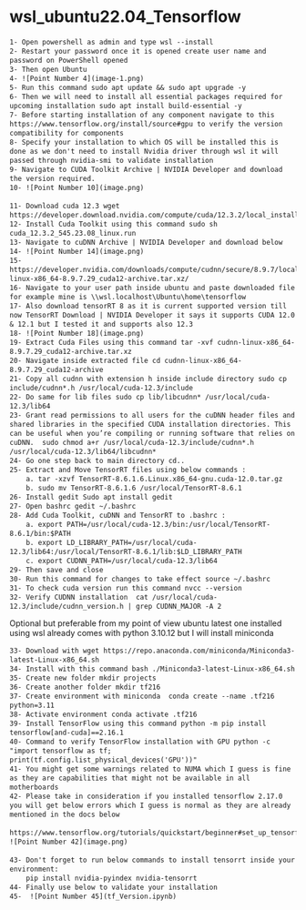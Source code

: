 # wsl_ubuntu22.04_Tensorflow

    1- Open powershell as admin and type wsl --install
    2- Restart your password once it is opened create user name and password on PowerShell opened 
    3- Then open Ubuntu
    4- ![Point Number 4](image-1.png)
    5- Run this command sudo apt update && sudo apt upgrade -y
    6- Then we will need to install all essential packages required for upcoming installation sudo apt install build-essential -y
    7- Before starting installation of any component navigate to this https://www.tensorflow.org/install/source#gpu to verify the version compatibility for components 
    8- Specify your installation to which OS will be installed this is done as we don't need to install Nvidia driver through wsl it will passed through nvidia-smi to validate installation 
    9- Navigate to CUDA Toolkit Archive | NVIDIA Developer and download the version required.
    10- ![Point Number 10](image.png)
    
    11- Download cuda 12.3 wget https://developer.download.nvidia.com/compute/cuda/12.3.2/local_installers/cuda_12.3.2_545.23.08_linux.run
    12- Install Cuda Toolkit using this command sudo sh cuda_12.3.2_545.23.08_linux.run
    13- Navigate to cuDNN Archive | NVIDIA Developer and download below
    14- ![Point Number 14](image.png)
    15- https://developer.nvidia.com/downloads/compute/cudnn/secure/8.9.7/local_installers/12.x/cudnn-linux-x86_64-8.9.7.29_cuda12-archive.tar.xz/
    16- Navigate to your user path inside ubuntu and paste downloaded file for example mine is \\wsl.localhost\Ubuntu\home\tensorflow
    17- Also download tensorRT 8 as it is current supported version till now TensorRT Download | NVIDIA Developer it says it supports CUDA 12.0 & 12.1 but I tested it and supports also 12.3
    18- ![Point Number 18](image.png)
    19- Extract Cuda Files using this command tar -xvf cudnn-linux-x86_64-8.9.7.29_cuda12-archive.tar.xz
    20- Navigate inside extracted file cd cudnn-linux-x86_64-8.9.7.29_cuda12-archive
    21- Copy all cudnn with extension h inside include directory sudo cp include/cudnn*.h /usr/local/cuda-12.3/include
    22- Do same for lib files sudo cp lib/libcudnn* /usr/local/cuda-12.3/lib64
    23- Grant read permissions to all users for the cuDNN header files and shared libraries in the specified CUDA installation directories. This can be useful when you’re compiling or running software that relies on cuDNN.  sudo chmod a+r /usr/local/cuda-12.3/include/cudnn*.h /usr/local/cuda-12.3/lib64/libcudnn*
    24- Go one step back to main directory cd..
    25- Extract and Move TensorRT files using below commands :
        a. tar -xzvf TensorRT-8.6.1.6.Linux.x86_64-gnu.cuda-12.0.tar.gz
        b. sudo mv TensorRT-8.6.1.6 /usr/local/TensorRT-8.6.1
    26- Install gedit Sudo apt install gedit
    27- Open bashrc gedit ~/.bashrc
    28- Add Cuda Toolkit, cuDNN and TensorRT to .bashrc :
        a. export PATH=/usr/local/cuda-12.3/bin:/usr/local/TensorRT-8.6.1/bin:$PATH
        b. export LD_LIBRARY_PATH=/usr/local/cuda-12.3/lib64:/usr/local/TensorRT-8.6.1/lib:$LD_LIBRARY_PATH
        c. export CUDNN_PATH=/usr/local/cuda-12.3/lib64
    29- Then save and close
    30- Run this command for changes to take effect source ~/.bashrc
    31- To check cuda version run this command nvcc --version
    32- Verify CUDNN installation  cat /usr/local/cuda-12.3/include/cudnn_version.h | grep CUDNN_MAJOR -A 2

Optional but preferable from my point of view ubuntu latest one installed using wsl already comes with python 3.10.12 but I will install miniconda 

    33- Download with wget https://repo.anaconda.com/miniconda/Miniconda3-latest-Linux-x86_64.sh
    34- Install with this command bash ./Miniconda3-latest-Linux-x86_64.sh
    35- Create new folder mkdir projects
    36- Create another folder mkdir tf216
    37- Create environment with miniconda  conda create --name .tf216 python=3.11
    38- Activate environment conda activate .tf216 
    39- Install TensorFlow using this command python -m pip install tensorflow[and-cuda]==2.16.1
    40- Command to verify TensorFlow installation with GPU python -c "import tensorflow as tf; print(tf.config.list_physical_devices('GPU'))"
    41- You might get some warnings related to NUMA which I guess is fine as they are capabilities that might not be available in all motherboards 
    42- Please take in consideration if you installed tensorflow 2.17.0 you will get below errors which I guess is normal as they are already mentioned in the docs below
    
    https://www.tensorflow.org/tutorials/quickstart/beginner#set_up_tensorflow
    ![Point Number 42](image.png)
    
    43- Don't forget to run below commands to install tensorrt inside your environment:
        pip install nvidia-pyindex nvidia-tensorrt
    44- Finally use below to validate your installation
    45-  ![Point Number 45](tf_Version.ipynb)
        
        
        

